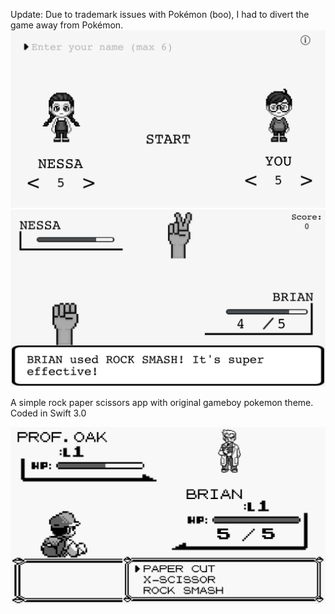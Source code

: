 Update: Due to trademark issues with Pokémon (boo), I had to divert the game away from Pokémon.
![alt tag](https://github.com/8rianHo/RockPaperScissorsPokemon/blob/master/RockPaperScissors/Assets.xcassets/newscreenshot1.png)
![alt tag](https://github.com/8rianHo/RockPaperScissorsPokemon/blob/master/RockPaperScissors/Assets.xcassets/newscreenshot2.png)


A simple rock paper scissors app with original gameboy pokemon theme. Coded in Swift 3.0

![alt tag](https://github.com/8rianHo/RockPaperScissorsPokemon/blob/master/RockPaperScissors/Assets.xcassets/screenshot.PNG)
